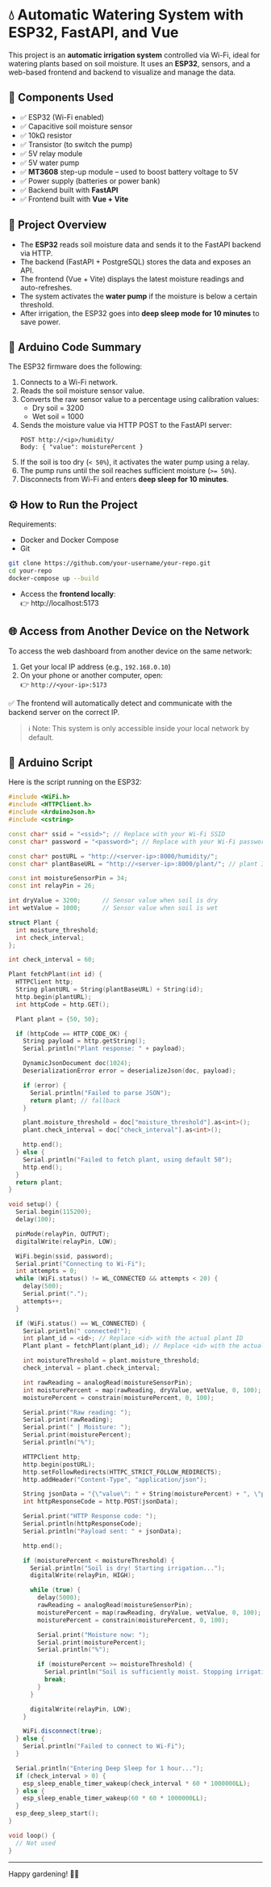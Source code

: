 # 💧 Automatic Watering System with ESP32, FastAPI, and Vue

This project is an **automatic irrigation system** controlled via Wi-Fi, ideal for watering plants based on soil moisture. It uses an **ESP32**, sensors, and a web-based frontend and backend to visualize and manage the data.

## 🔧 Components Used

- ✅ ESP32 (Wi-Fi enabled)
- ✅ Capacitive soil moisture sensor
- ✅ 10kΩ resistor
- ✅ Transistor (to switch the pump)
- ✅ 5V relay module
- ✅ 5V water pump
- ✅ **MT3608** step-up module – used to boost battery voltage to 5V
- ✅ Power supply (batteries or power bank)
- ✅ Backend built with **FastAPI**
- ✅ Frontend built with **Vue + Vite**

## 🧠 Project Overview

- The **ESP32** reads soil moisture data and sends it to the FastAPI backend via HTTP.
- The backend (FastAPI + PostgreSQL) stores the data and exposes an API.
- The frontend (Vue + Vite) displays the latest moisture readings and auto-refreshes.
- The system activates the **water pump** if the moisture is below a certain threshold.
- After irrigation, the ESP32 goes into **deep sleep mode for 10 minutes** to save power.

## 🔌 Arduino Code Summary

The ESP32 firmware does the following:

1. Connects to a Wi-Fi network.
2. Reads the soil moisture sensor value.
3. Converts the raw sensor value to a percentage using calibration values:
   - Dry soil = 3200
   - Wet soil = 1000
4. Sends the moisture value via HTTP POST to the FastAPI server:
   ```
   POST http://<ip>/humidity/
   Body: { "value": moisturePercent }
   ```
5. If the soil is too dry (`< 50%`), it activates the water pump using a relay.
6. The pump runs until the soil reaches sufficient moisture (`>= 50%`).
7. Disconnects from Wi-Fi and enters **deep sleep for 10 minutes**.

## ⚙️ How to Run the Project

Requirements:

- Docker and Docker Compose
- Git

```bash
git clone https://github.com/your-username/your-repo.git
cd your-repo
docker-compose up --build
```

- Access the **frontend locally**:  
  👉 http://localhost:5173

## 🌐 Access from Another Device on the Network

To access the web dashboard from another device on the same network:

1. Get your local IP address (e.g., `192.168.0.10`)
2. On your phone or another computer, open:  
   👉 `http://<your-ip>:5173`

✅ The frontend will automatically detect and communicate with the backend server on the correct IP.

> ℹ️ Note: This system is only accessible inside your local network by default.

## 📂 Arduino Script

Here is the script running on the ESP32:

```cpp
#include <WiFi.h>
#include <HTTPClient.h>
#include <ArduinoJson.h>
#include <cstring>

const char* ssid = "<ssid>"; // Replace with your Wi-Fi SSID
const char* password = "<password>"; // Replace with your Wi-Fi password

const char* postURL = "http://<server-ip>:8000/humidity/";
const char* plantBaseURL = "http://<server-ip>:8000/plant/"; // plant ID registered in the plant table

const int moistureSensorPin = 34;
const int relayPin = 26;

int dryValue = 3200;      // Sensor value when soil is dry
int wetValue = 1000;      // Sensor value when soil is wet

struct Plant {
  int moisture_threshold;
  int check_interval;
};

int check_interval = 60;

Plant fetchPlant(int id) {
  HTTPClient http;
  String plantURL = String(plantBaseURL) + String(id);
  http.begin(plantURL);
  int httpCode = http.GET();

  Plant plant = {50, 50};

  if (httpCode == HTTP_CODE_OK) {
    String payload = http.getString();
    Serial.println("Plant response: " + payload);

    DynamicJsonDocument doc(1024);
    DeserializationError error = deserializeJson(doc, payload);

    if (error) {
      Serial.println("Failed to parse JSON");
      return plant; // fallback
    }

    plant.moisture_threshold = doc["moisture_threshold"].as<int>();
    plant.check_interval = doc["check_interval"].as<int>();

    http.end();
  } else {
    Serial.println("Failed to fetch plant, using default 50");
    http.end();
  }
  return plant;
}

void setup() {
  Serial.begin(115200);
  delay(100);

  pinMode(relayPin, OUTPUT);
  digitalWrite(relayPin, LOW);

  WiFi.begin(ssid, password);
  Serial.print("Connecting to Wi-Fi");
  int attempts = 0;
  while (WiFi.status() != WL_CONNECTED && attempts < 20) {
    delay(500);
    Serial.print(".");
    attempts++;
  }

  if (WiFi.status() == WL_CONNECTED) {
    Serial.println(" connected!");
    int plant_id = <id>; // Replace <id> with the actual plant ID
    Plant plant = fetchPlant(plant_id); // Replace <id> with the actual plant ID

    int moistureThreshold = plant.moisture_threshold;
    check_interval = plant.check_interval;

    int rawReading = analogRead(moistureSensorPin);
    int moisturePercent = map(rawReading, dryValue, wetValue, 0, 100);
    moisturePercent = constrain(moisturePercent, 0, 100);

    Serial.print("Raw reading: ");
    Serial.print(rawReading);
    Serial.print(" | Moisture: ");
    Serial.print(moisturePercent);
    Serial.println("%");

    HTTPClient http;
    http.begin(postURL);
    http.setFollowRedirects(HTTPC_STRICT_FOLLOW_REDIRECTS);
    http.addHeader("Content-Type", "application/json");

    String jsonData = "{\"value\": " + String(moisturePercent) + ", \"plant_id\": " + String(plant_id) + "}";
    int httpResponseCode = http.POST(jsonData);

    Serial.print("HTTP Response code: ");
    Serial.println(httpResponseCode);
    Serial.println("Payload sent: " + jsonData);

    http.end();

    if (moisturePercent < moistureThreshold) {
      Serial.println("Soil is dry! Starting irrigation...");
      digitalWrite(relayPin, HIGH);

      while (true) {
        delay(5000);
        rawReading = analogRead(moistureSensorPin);
        moisturePercent = map(rawReading, dryValue, wetValue, 0, 100);
        moisturePercent = constrain(moisturePercent, 0, 100);

        Serial.print("Moisture now: ");
        Serial.print(moisturePercent);
        Serial.println("%");

        if (moisturePercent >= moistureThreshold) {
          Serial.println("Soil is sufficiently moist. Stopping irrigation.");
          break;
        }
      }

      digitalWrite(relayPin, LOW);
    }

    WiFi.disconnect(true);
  } else {
    Serial.println("Failed to connect to Wi-Fi");
  }

  Serial.println("Entering Deep Sleep for 1 hour...");
  if (check_interval > 0) {
    esp_sleep_enable_timer_wakeup(check_interval * 60 * 1000000LL);
  } else {
    esp_sleep_enable_timer_wakeup(60 * 60 * 1000000LL);
  }
  esp_deep_sleep_start();
}

void loop() {
  // Not used
}
```

---

Happy gardening! 🌱💧
